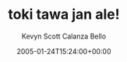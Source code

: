 ---
title: 'toki tawa jan ale!'
posts: 1
hash: 't363'
author: 'Kevyn Scott Calanza Bello'
date: 2005-01-24T15:24:00+00:00
sources:
  - http://forums.tokipona.org/viewtopic.php%3Ft=363.html
---